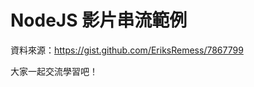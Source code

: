 NodeJS 影片串流範例 
=======================
資料來源：https://gist.github.com/EriksRemess/7867799

大家一起交流學習吧！

